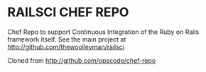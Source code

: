 RAILSCI CHEF REPO
=================

Chef Repo to support Continuous Integration of the Ruby on Rails framework itself.  See the main project at http://github.com/thewoolleyman/railsci

Cloned from http://github.com/opscode/chef-repo
